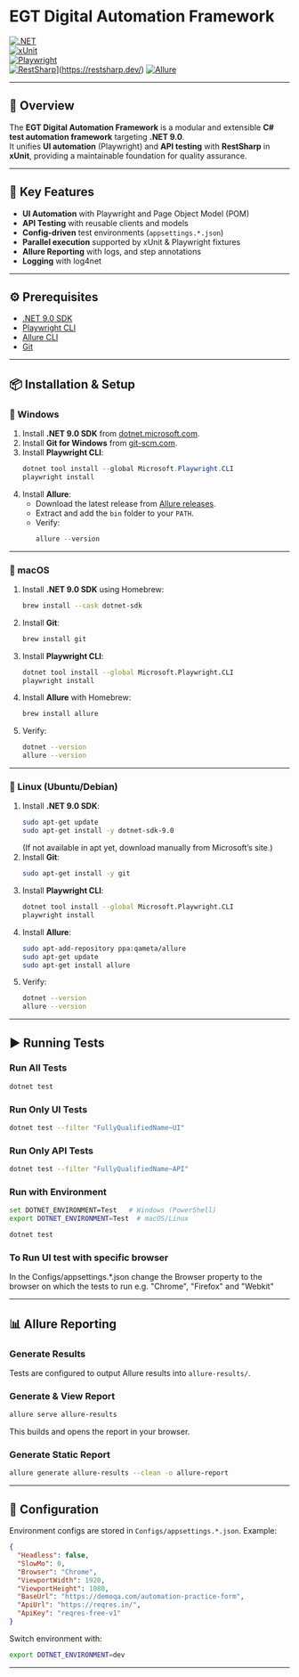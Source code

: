 # EGT Digital Automation Framework

[![.NET](https://img.shields.io/badge/.NET-9.0-purple.svg)](https://dotnet.microsoft.com/)  
[![xUnit](https://img.shields.io/badge/Test-xUnit-orange.svg)](https://xunit.net/)  
[![Playwright](https://img.shields.io/badge/UI-Playwright-green.svg)](https://playwright.dev/dotnet)  
[![RestSharp]()](https://img.shields.io/badge/UI-RestSharp-blue.svg)](https://restsharp.dev/)
[![Allure](https://img.shields.io/badge/Reports-Allure-blueviolet.svg)](https://docs.qameta.io/allure/)  

---

## 📖 Overview

The **EGT Digital Automation Framework** is a modular and extensible **C# test automation framework** targeting **.NET 9.0**.  
It unifies **UI automation** (Playwright) and **API testing** with **RestSharp** in **xUnit**, providing a maintainable foundation for quality assurance.

---

## 🚀 Key Features

- **UI Automation** with Playwright and Page Object Model (POM)  
- **API Testing** with reusable clients and models  
- **Config-driven** test environments (`appsettings.*.json`)  
- **Parallel execution** supported by xUnit & Playwright fixtures  
- **Allure Reporting** with logs, and step annotations  
- **Logging** with log4net  

---

## ⚙️ Prerequisites

- [.NET 9.0 SDK](https://dotnet.microsoft.com/en-us/download)  
- [Playwright CLI](https://playwright.dev/dotnet/docs/intro)  
- [Allure CLI](https://docs.qameta.io/allure/#_installing_a_commandline)  
- [Git](https://git-scm.com/downloads)  

---

## 📦 Installation & Setup

### 🔹 Windows

1. Install **.NET 9.0 SDK** from [dotnet.microsoft.com](https://dotnet.microsoft.com/en-us/download).  
2. Install **Git for Windows** from [git-scm.com](https://git-scm.com/download/win).  
3. Install **Playwright CLI**:
   ```powershell
   dotnet tool install --global Microsoft.Playwright.CLI
   playwright install
   ```
4. Install **Allure**:
   - Download the latest release from [Allure releases](https://github.com/allure-framework/allure2/releases).  
   - Extract and add the `bin` folder to your `PATH`.  
   - Verify:
     ```powershell
     allure --version
     ```

---

### 🔹 macOS

1. Install **.NET 9.0 SDK** using Homebrew:
   ```bash
   brew install --cask dotnet-sdk
   ```
2. Install **Git**:
   ```bash
   brew install git
   ```
3. Install **Playwright CLI**:
   ```bash
   dotnet tool install --global Microsoft.Playwright.CLI
   playwright install
   ```
4. Install **Allure** with Homebrew:
   ```bash
   brew install allure
   ```
5. Verify:
   ```bash
   dotnet --version
   allure --version
   ```

---

### 🔹 Linux (Ubuntu/Debian)

1. Install **.NET 9.0 SDK**:
   ```bash
   sudo apt-get update
   sudo apt-get install -y dotnet-sdk-9.0
   ```
   (If not available in apt yet, download manually from Microsoft’s site.)
2. Install **Git**:
   ```bash
   sudo apt-get install -y git
   ```
3. Install **Playwright CLI**:
   ```bash
   dotnet tool install --global Microsoft.Playwright.CLI
   playwright install
   ```
4. Install **Allure**:
   ```bash
   sudo apt-add-repository ppa:qameta/allure
   sudo apt-get update
   sudo apt-get install allure
   ```
5. Verify:
   ```bash
   dotnet --version
   allure --version
   ```

---

## ▶️ Running Tests

### Run All Tests
```bash
dotnet test
```

### Run Only UI Tests
```bash
dotnet test --filter "FullyQualifiedName~UI"
```

### Run Only API Tests
```bash
dotnet test --filter "FullyQualifiedName~API"
```

### Run with Environment
```bash
set DOTNET_ENVIRONMENT=Test   # Windows (PowerShell)
export DOTNET_ENVIRONMENT=Test  # macOS/Linux

dotnet test
```
### To Run UI test with specific browser
In the Configs/appsettings.*.json change the Browser property to the browser on which the tests to run e.g. "Chrome", "Firefox" and "Webkit"

---

## 📊 Allure Reporting

### Generate Results
Tests are configured to output Allure results into `allure-results/`.

### Generate & View Report
```bash
allure serve allure-results
```

This builds and opens the report in your browser.

### Generate Static Report
```bash
allure generate allure-results --clean -o allure-report
```

---

## 🔧 Configuration

Environment configs are stored in `Configs/appsettings.*.json`. Example:

```json
{
  "Headless": false,
  "SlowMo": 0,
  "Browser": "Chrome",
  "ViewportWidth": 1920,
  "ViewportHeight": 1080,
  "BaseUrl": "https://demoqa.com/automation-practice-form",
  "ApiUrl": "https://reqres.in/",
  "ApiKey": "reqres-free-v1"
}
```

Switch environment with:

```bash
export DOTNET_ENVIRONMENT=dev
```

---
